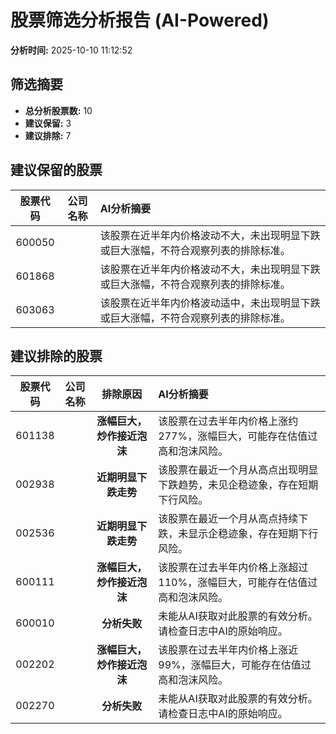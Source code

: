 # 股票筛选分析报告 (AI-Powered)

**分析时间:** 2025-10-10 11:12:52

## 筛选摘要

- **总分析股票数:** 10
- **建议保留:** 3
- **建议排除:** 7

## 建议保留的股票

| 股票代码 | 公司名称 | AI分析摘要 |
|:---:|:---:|:---|
| 600050 |  | 该股票在近半年内价格波动不大，未出现明显下跌或巨大涨幅，不符合观察列表的排除标准。 |
| 601868 |  | 该股票在近半年内价格波动不大，未出现明显下跌或巨大涨幅，不符合观察列表的排除标准。 |
| 603063 |  | 该股票在近半年内价格波动适中，未出现明显下跌或巨大涨幅，不符合观察列表的排除标准。 |

## 建议排除的股票

| 股票代码 | 公司名称 | 排除原因 | AI分析摘要 |
|:---:|:---:|:---:|:---|
| 601138 |  | **涨幅巨大，炒作接近泡沫** | 该股票在过去半年内价格上涨约277%，涨幅巨大，可能存在估值过高和泡沫风险。 |
| 002938 |  | **近期明显下跌走势** | 该股票在最近一个月从高点出现明显下跌趋势，未见企稳迹象，存在短期下行风险。 |
| 002536 |  | **近期明显下跌走势** | 该股票在最近一个月从高点持续下跌，未显示企稳迹象，存在短期下行风险。 |
| 600111 |  | **涨幅巨大，炒作接近泡沫** | 该股票在过去半年内价格上涨超过110%，涨幅巨大，可能存在估值过高和泡沫风险。 |
| 600010 |  | **分析失败** | 未能从AI获取对此股票的有效分析。请检查日志中AI的原始响应。 |
| 002202 |  | **涨幅巨大，炒作接近泡沫** | 该股票在过去半年内价格上涨近99%，涨幅巨大，可能存在估值过高和泡沫风险。 |
| 002270 |  | **分析失败** | 未能从AI获取对此股票的有效分析。请检查日志中AI的原始响应。 |
